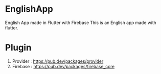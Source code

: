 # EnglishApp

English App made in Flutter with Firebase
This is an English app made with flutter.
**<H1>Plugin</H1>**
1. Provider : https://pub.dev/packages/provider
2. Firebase : https://pub.dev/packages/firebase_core
